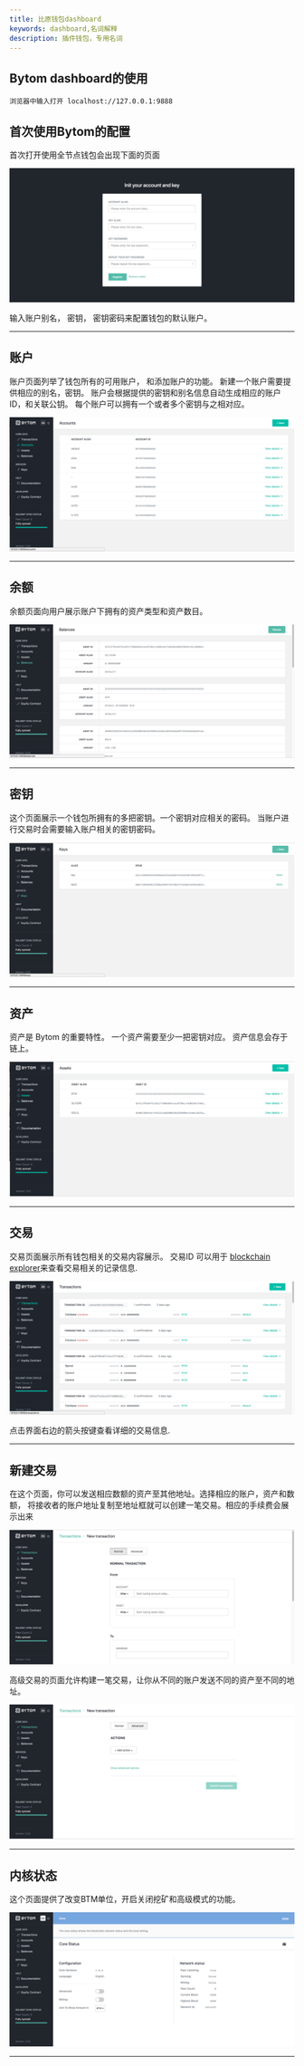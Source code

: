 ```yaml
---
title: 比原钱包dashboard
keywords: dashboard,名词解释
description: 插件钱包，专用名词
---
```


## Bytom dashboard的使用

```no-highlight
浏览器中输入打开 localhost://127.0.0.1:9888
```

## 首次使用Bytom的配置

首次打开使用全节点钱包会出现下面的页面

![](./img/init.png)

输入账户别名， 密钥， 密钥密码来配置钱包的默认账户。

---

## 账户

账户页面列举了钱包所有的可用账户， 和添加账户的功能。 
新建一个账户需要提供相应的别名，密钥。 账户会根据提供的密钥和别名信息自动生成相应的账户ID，和关联公钥。
每个账户可以拥有一个或者多个密钥与之相对应。

![](./img/account.png)


---

## 余额

余额页面向用户展示账户下拥有的资产类型和资产数目。

![](./img/balance.png)

---


## 密钥

这个页面展示一个钱包所拥有的多把密钥。一个密钥对应相关的密码。
当账户进行交易时会需要输入账户相关的密钥密码。

![](./img/key.png)

---

## 资产

资产是 Bytom 的重要特性。 一个资产需要至少一把密钥对应。 资产信息会存于链上。

![](./img/asset.png)

---

## 交易

交易页面展示所有钱包相关的交易内容展示。
交易ID 可以用于
[blockchain explorer](https://blockmeta.com/)来查看交易相关的记录信息.

![](./img/transaction.png)


点击界面右边的箭头按键查看详细的交易信息. 

---

## 新建交易

在这个页面，你可以发送相应数额的资产至其他地址。选择相应的账户，资产和数额， 将接收者的账户地址复制至地址框就可以创建一笔交易。相应的手续费会展示出来 

![](./img/normal_transaction.png)


高级交易的页面允许构建一笔交易，让你从不同的账户发送不同的资产至不同的地址。

![](./img/advanced_transaction.png)

---

## 内核状态

这个页面提供了改变BTM单位，开启关闭挖矿和高级模式的功能。

![](./img/core_status.png)


---
